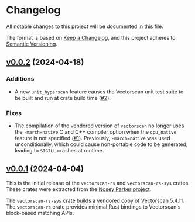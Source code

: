 # Changelog

All notable changes to this project will be documented in this file.

The format is based on [Keep a Changelog](https://keepachangelog.com/en/1.1.0/),
and this project adheres to [Semantic Versioning](https://semver.org/spec/v2.0.0.html).


## [v0.0.2](https://github.com/bradlarsen/vectorscan-rs/releases/v0.0.2) (2024-04-18)

### Additions

- A new `unit_hyperscan` feature causes the Vectorscan unit test suite to be built and run at crate build time ([#2](https://github.com/bradlarsen/vectorscan-rs/pull/2)).

### Fixes

- The compilation of the vendored version of `vectorscan` no longer uses the `-march=native` C and C++ compiler option when the `cpu_native` feature is not specified ([#1](https://github.com/bradlarsen/vectorscan-rs/pull/1)).
  Previously, `-march=native` was used unconditionally, which could cause non-portable code to be generated, leading to `SIGILL` crashes at runtime.


## [v0.0.1](https://github.com/bradlarsen/vectorscan-rs/releases/v0.0.1) (2024-04-04)

This is the initial release of the `vectorscan-rs` and `vectorscan-rs-sys` crates.
These crates were extracted from the [Nosey Parker project](https://github.com/praetorian-inc/noseyparker).

The `vectorscan-rs-sys` crate builds a vendored copy of [Vectorscan](https://github.com/Vectorcamp/vectorscan) 5.4.11.
The `vectorscan-rs` crate provides minimal Rust bindings to Vectorscan's block-based matching APIs.
